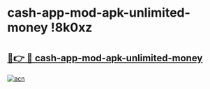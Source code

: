 # cash-app-mod-apk-unlimited-money !8k0xz

# <h2><a href="https://001xsw.esa.edu.pl?title=cash-app-mod-apk-unlimited-money&ref=8k0xz">🔗👉 🔴 cash-app-mod-apk-unlimited-money</a></h2>

[![acn](https://github.com/user-attachments/assets/0f9c940e-d8b0-45ae-aac7-cd30a18b3e1c)](https://001xsw.esa.edu.pl?title=cash-app-mod-apk-unlimited-money&ref=8k0xz)

